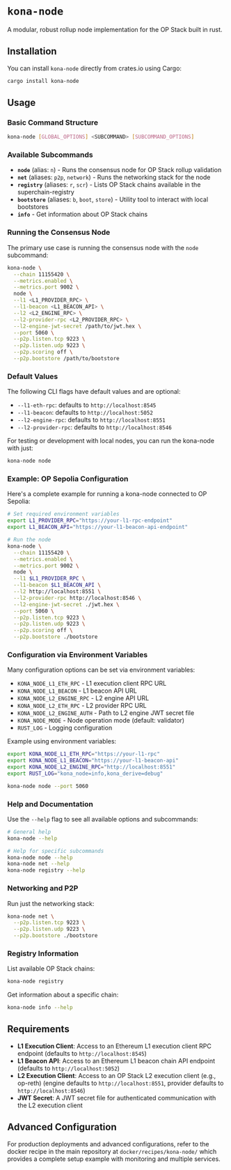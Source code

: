 # `kona-node`

A modular, robust rollup node implementation for the OP Stack built in rust.

## Installation

You can install `kona-node` directly from crates.io using Cargo:

```bash
cargo install kona-node
```

## Usage

### Basic Command Structure

```bash
kona-node [GLOBAL_OPTIONS] <SUBCOMMAND> [SUBCOMMAND_OPTIONS]
```

### Available Subcommands

- **`node`** (alias: `n`) - Runs the consensus node for OP Stack rollup validation
- **`net`** (aliases: `p2p`, `network`) - Runs the networking stack for the node
- **`registry`** (aliases: `r`, `scr`) - Lists OP Stack chains available in the superchain-registry
- **`bootstore`** (aliases: `b`, `boot`, `store`) - Utility tool to interact with local bootstores
- **`info`** - Get information about OP Stack chains

### Running the Consensus Node

The primary use case is running the consensus node with the `node` subcommand:

```bash
kona-node \
  --chain 11155420 \
  --metrics.enabled \
  --metrics.port 9002 \
  node \
  --l1 <L1_PROVIDER_RPC> \
  --l1-beacon <L1_BEACON_API> \
  --l2 <L2_ENGINE_RPC> \
  --l2-provider-rpc <L2_PROVIDER_RPC> \
  --l2-engine-jwt-secret /path/to/jwt.hex \
  --port 5060 \
  --p2p.listen.tcp 9223 \
  --p2p.listen.udp 9223 \
  --p2p.scoring off \
  --p2p.bootstore /path/to/bootstore
```

### Default Values

The following CLI flags have default values and are optional:

- `--l1-eth-rpc`: defaults to `http://localhost:8545`
- `--l1-beacon`: defaults to `http://localhost:5052`
- `--l2-engine-rpc`: defaults to `http://localhost:8551`
- `--l2-provider-rpc`: defaults to `http://localhost:8546`

For testing or development with local nodes, you can run the kona-node with just:

```bash
kona-node node
```

### Example: OP Sepolia Configuration

Here's a complete example for running a kona-node connected to OP Sepolia:

```bash
# Set required environment variables
export L1_PROVIDER_RPC="https://your-l1-rpc-endpoint"
export L1_BEACON_API="https://your-l1-beacon-api-endpoint"

# Run the node
kona-node \
  --chain 11155420 \
  --metrics.enabled \
  --metrics.port 9002 \
  node \
  --l1 $L1_PROVIDER_RPC \
  --l1-beacon $L1_BEACON_API \
  --l2 http://localhost:8551 \
  --l2-provider-rpc http://localhost:8546 \
  --l2-engine-jwt-secret ./jwt.hex \
  --port 5060 \
  --p2p.listen.tcp 9223 \
  --p2p.listen.udp 9223 \
  --p2p.scoring off \
  --p2p.bootstore ./bootstore
```

### Configuration via Environment Variables

Many configuration options can be set via environment variables:

- `KONA_NODE_L1_ETH_RPC` - L1 execution client RPC URL
- `KONA_NODE_L1_BEACON` - L1 beacon API URL  
- `KONA_NODE_L2_ENGINE_RPC` - L2 engine API URL
- `KONA_NODE_L2_ETH_RPC` - L2 provider RPC URL
- `KONA_NODE_L2_ENGINE_AUTH` - Path to L2 engine JWT secret file
- `KONA_NODE_MODE` - Node operation mode (default: validator)
- `RUST_LOG` - Logging configuration

Example using environment variables:

```bash
export KONA_NODE_L1_ETH_RPC="https://your-l1-rpc"
export KONA_NODE_L1_BEACON="https://your-l1-beacon-api"
export KONA_NODE_L2_ENGINE_RPC="http://localhost:8551"
export RUST_LOG="kona_node=info,kona_derive=debug"

kona-node node --port 5060
```

### Help and Documentation

Use the `--help` flag to see all available options and subcommands:

```bash
# General help
kona-node --help

# Help for specific subcommands
kona-node node --help
kona-node net --help
kona-node registry --help
```

### Networking and P2P

Run just the networking stack:

```bash
kona-node net \
  --p2p.listen.tcp 9223 \
  --p2p.listen.udp 9223 \
  --p2p.bootstore ./bootstore
```

### Registry Information

List available OP Stack chains:

```bash
kona-node registry
```

Get information about a specific chain:

```bash
kona-node info --help
```

## Requirements

- **L1 Execution Client**: Access to an Ethereum L1 execution client RPC endpoint (defaults to `http://localhost:8545`)
- **L1 Beacon API**: Access to an Ethereum L1 beacon chain API endpoint (defaults to `http://localhost:5052`)
- **L2 Execution Client**: Access to an OP Stack L2 execution client (e.g., op-reth) (engine defaults to `http://localhost:8551`, provider defaults to `http://localhost:8546`)
- **JWT Secret**: A JWT secret file for authenticated communication with the L2 execution client

## Advanced Configuration

For production deployments and advanced configurations, refer to the docker recipe in the main repository at `docker/recipes/kona-node/` which provides a complete setup example with monitoring and multiple services.
